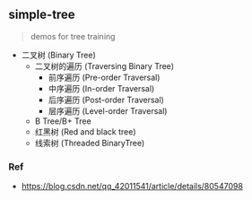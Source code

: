 ## simple-tree
> demos for tree training

- 二叉树 (Binary Tree)
    - 二叉树的遍历 (Traversing Binary Tree)
        - 前序遍历 (Pre-order Traversal)
        - 中序遍历 (In-order Traversal)
        - 后序遍历 (Post-order Traversal)
        - 层序遍历 (Level-order Traversal)
    - B Tree/B+ Tree
    - 红黑树 (Red and black tree)
    - 线索树 (Threaded BinaryTree)

### Ref 
- https://blog.csdn.net/qq_42011541/article/details/80547098